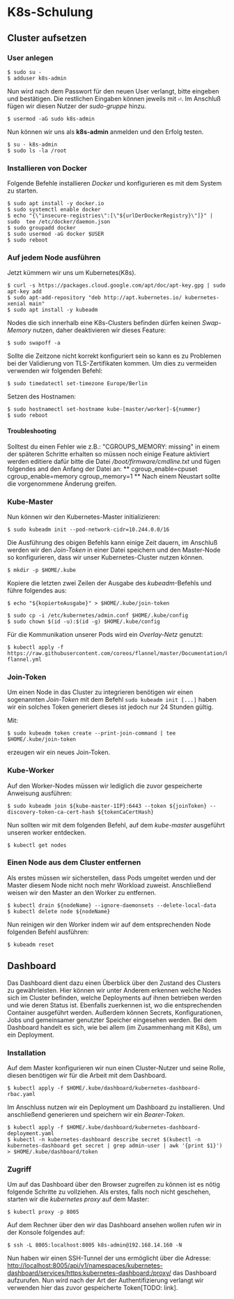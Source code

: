 # K8s-Schulung
## Cluster aufsetzen
### User anlegen

```shell
$ sudo su -
$ adduser k8s-admin
```

Nun wird nach dem Passwort für den neuen User verlangt, bitte eingeben und bestätigen. Die restlichen Eingaben können jeweils mit <kbd>&#9166;</kbd>. Im Anschluß fügen wir diesen Nutzer der *sudo-gruppe* hinzu.

```shell
$ usermod -aG sudo k8s-admin
```

Nun können wir uns als **k8s-admin** anmelden und den Erfolg testen.

```shell
$ su - k8s-admin
$ sudo ls -la /root
```
### Installieren von Docker
Folgende Befehle installieren *Docker* und konfigurieren es mit dem System zu starten.

```shell
$ sudo apt install -y docker.io
$ sudo systemctl enable docker
$ echo "{\"insecure-registries\":[\"${urlDerDockerRegistry}\"]}" | sudo  tee /etc/docker/daemon.json
$ sudo groupadd docker
$ sudo usermod -aG docker $USER
$ sudo reboot
```
### Auf jedem Node ausführen
Jetzt kümmern wir uns um Kubernetes(K8s).

```shell
$ curl -s https://packages.cloud.google.com/apt/doc/apt-key.gpg | sudo apt-key add
$ sudo apt-add-repository "deb http://apt.kubernetes.io/ kubernetes-xenial main"
$ sudo apt install -y kubeadm
```

Nodes die sich innerhalb eine K8s-Clusters befinden dürfen keinen *Swap-Memory* nutzen, daher deaktivieren wir dieses Feature:


```shell
$ sudo swapoff -a
```

Sollte die Zeitzone nicht korrekt konfiguriert sein so kann es zu Problemen bei der Validierung von TLS-Zertifikaten kommen. Um dies zu vermeiden verwenden wir folgenden Befehl:

```shell
$ sudo timedatectl set-timezone Europe/Berlin
```

Setzen des Hostnamen:

```shell
$ sudo hostnamectl set-hostname kube-[master/worker]-${nummer}
$ sudo reboot
```

#### Troubleshooting
Solltest du einen Fehler wie z.B.: "CGROUPS_MEMORY: missing" in einem der späteren Schritte erhalten so müssen noch einige Feature aktiviert werden editiere dafür bitte die Datei */boot/firmware/cmdline.txt* und fügen folgendes and den Anfang der Datei an: ** cgroup_enable=cpuset cgroup_enable=memory cgroup_memory=1 **
Nach einem Neustart sollte die vorgenommene Änderung greifen.

### Kube-Master
Nun können wir den Kubernetes-Master initializieren:

```shell
$ sudo kubeadm init --pod-network-cidr=10.244.0.0/16
```

Die Ausführung des obigen Befehls kann einige Zeit dauern, im Anschluß werden wir den *Join-Token* in einer Datei speichern und den Master-Node so konfigurieren, dass wir unser Kubernetes-Cluster nutzen können.

```shell
$ mkdir -p $HOME/.kube
```

Kopiere die letzten zwei Zeilen der Ausgabe des *kubeadm*-Befehls und führe folgendes aus:

```shell
$ echo "${kopierteAusgabe}" > $HOME/.kube/join-token
```

```shell
$ sudo cp -i /etc/kubernetes/admin.conf $HOME/.kube/config
$ sudo chown $(id -u):$(id -g) $HOME/.kube/config
```

Für die Kommunikation unserer Pods wird ein *Overlay-Netz* genutzt:

```shell
$ kubectl apply -f https://raw.githubusercontent.com/coreos/flannel/master/Documentation/kube-flannel.yml
```

### Join-Token
Um einen Node in das Cluster zu integrieren benötigen wir einen sogenannten *Join-Token* mit dem Befehl ``sudo kubeadm init [...]`` haben wir ein solches Token generiert dieses ist jedoch nur 24 Stunden gültig. 

Mit:

```shell
$ sudo kubeadm token create --print-join-command | tee $HOME/.kube/join-token
```

erzeugen wir ein neues Join-Token.

### Kube-Worker
Auf den Worker-Nodes müssen wir lediglich die zuvor gespeicherte Anweisung ausführen:


```shell
$ sudo kubeadm join ${kube-master-1IP}:6443 --token ${joinToken} --discovery-token-ca-cert-hash ${tokenCaCertHash}
```

Nun sollten wir mit dem folgenden Befehl, auf dem *kube-master* ausgeführt unseren worker entdecken.

```shell
$ kubectl get nodes
```

### Einen Node aus dem Cluster entfernen

Als erstes müssen wir sicherstellen, dass Pods umgeitet werden und der Master diesem Node nicht noch mehr Workload zuweist. Anschließend weisen wir den Master an den Worker zu entfernen.


```shell
$ kubectl drain ${nodeName} --ignore-daemonsets --delete-local-data
$ kubectl delete node ${nodeName}
```

Nun reinigen wir den Worker indem wir auf dem entsprechenden Node folgenden Befehl ausführen:

```shell
$ kubeadm reset
```

## Dashboard
Das Dashboard dient dazu einen Überblick über den Zustand des Clusters zu gewährleisten. Hier können wir unter Anderem erkennen welche Nodes sich im Cluster befinden, welche Deployments auf ihnen betrieben werden und wie deren Status ist. Ebenfalls zuerkennen ist, wo die entsprechenden Container ausgeführt werden. Außerdem können Secrets, Konfigurationen, Jobs und gemeinsamer genutzter Speicher eingesehen werden.
Bei dem Dashboard handelt es sich, wie bei allem (im Zusammenhang mit K8s), um ein Deployment.

### Installation

Auf dem Master konfigurieren wir nun einen Cluster-Nutzer und seine Rolle, diesen benötigen wir für die Arbeit mit dem Dashboard.

```shell
$ kubectl apply -f $HOME/.kube/dashboard/kubernetes-dashboard-rbac.yaml
```

Im Anschluss nutzen wir ein Deployment um Dashboard zu installieren. Und anschließend generieren und speichern wir ein *Bearer-Token*.
```shell
$ kubectl apply -f $HOME/.kube/dashboard/kubernetes-dashboard-deployment.yaml
$ kubectl -n kubernetes-dashboard describe secret $(kubectl -n kubernetes-dashboard get secret | grep admin-user | awk '{print $1}') > $HOME/.kube/dashboard/token
```

### Zugriff
Um auf das Dashboard über den Browser zugreifen zu können ist es nötig folgende Schritte zu vollziehen.
Als erstes, falls noch nicht geschehen, starten wir die *kubernetes proxy* auf dem Master:
```shell
$ kubectl proxy -p 8005
```
Auf dem Rechner über den wir das Dashboard ansehen wollen rufen wir in der Konsole folgendes auf:

```shell
$ ssh -L 8005:localhost:8005 k8s-admin@192.168.14.160 -N
```

Nun haben wir einen SSH-Tunnel der uns ermöglicht über die Adresse: [http://localhost:8005/api/v1/namespaces/kubernetes-dashboard/services/https:kubernetes-dashboard:/proxy/](http://localhost:8005/api/v1/namespaces/kubernetes-dashboard/services/https:kubernetes-dashboard:/proxy/) das Dashboard aufzurufen. Nun wird nach der Art der Authentifizierung verlangt wir verwenden hier das zuvor gespeicherte Token[TODO: link].

